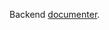 Backend [documenter]([https://pages.github.com/](https://documenter.getpostman.com/view/25800482/2s9YsDmFRk)https://documenter.getpostman.com/view/25800482/2s9YsDmFRk).
